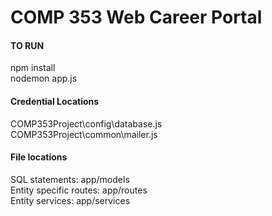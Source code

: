 # COMP 353 Web Career Portal



#### TO RUN
npm install
<br />
nodemon app.js

#### Credential Locations
COMP353Project\config\database.js
<br />
COMP353Project\common\mailer.js


#### File locations

SQL statements: app/models
<br />
Entity specific routes: app/routes
<br />
Entity services: app/services